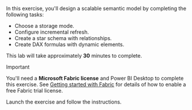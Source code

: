 In this exercise, you'll design a scalable semantic model by completing the following tasks:

- Choose a storage mode.
- Configure incremental refresh.
- Create a star schema with relationships.
- Create DAX formulas with dynamic elements.

This lab will take approximately **30** minutes to complete.

> [!IMPORTANT]
> You'll need a **Microsoft Fabric license** and Power BI Desktop to complete this exercise. See [Getting started with Fabric](/fabric/get-started/fabric-trial) for details of how to enable a free Fabric trial license.

Launch the exercise and follow the instructions.

<!-- 
[![Button to launch exercise.](../media/launch-exercise.png)](https://go.microsoft.com/fwlink/?linkid=
)
-->
